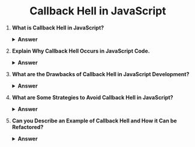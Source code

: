 <div align="center">
   <h1>Callback Hell in JavaScript</h1>
</div>

<ol>

   <li>

   **What is Callback Hell in JavaScript?**

   <details>
   <summary><b>Answer</b></summary>
   <p>
   Callback Hell, also known as Pyramid of Doom, refers to the situation in JavaScript programming where multiple nested callbacks are used to handle asynchronous operations. This can lead to deeply nested and hard-to-read code, making it difficult to understand, maintain, and debug.
   </p>
   </details>
   </li>
   
   <li>

   **Explain Why Callback Hell Occurs in JavaScript Code.**

   <details>
   <summary><b>Answer</b></summary>
   <p>
   Callback Hell occurs in JavaScript code when dealing with asynchronous operations, such as fetching data from an API, reading files, or making database queries. When multiple asynchronous tasks are dependent on each other or need to be executed sequentially, developers often resort to nesting callbacks, leading to deeply nested code structures.
   </p>
   </details>
   </li>
   
   <li>

   **What are the Drawbacks of Callback Hell in JavaScript Development?**

   <details>
   <summary><b>Answer</b></summary>
   <p>
   - Readability: Callback Hell can result in code that is difficult to read and understand due to its deeply nested nature.
   - Maintainability: Code with numerous nested callbacks can be challenging to maintain and modify, increasing the risk of introducing bugs.
   - Error Handling: Error handling becomes more complex in Callback Hell, as it can be challenging to track the flow of execution and handle errors effectively.
   - Debugging: Debugging nested callback code can be time-consuming and frustrating, especially when trying to trace the source of errors or unexpected behavior.
   </p>
   </details>
   </li>
   
   <li>

   **What are Some Strategies to Avoid Callback Hell in JavaScript?**

   <details>
   <summary><b>Answer</b></summary>
   <p>
   - Modularization: Break down complex tasks into smaller, modular functions that can be reused and composed.
   - Promises: Use Promises to handle asynchronous operations in a more structured and sequential manner, avoiding excessive nesting.
   - Async/Await: Use Async/Await syntax, which provides a more concise and readable way to work with asynchronous code, especially when dealing with multiple asynchronous tasks.
   - Library/Module Usage: Utilize libraries or modules that provide control flow mechanisms or abstractions for handling asynchronous operations, such as async.js or RxJS.
   </p>
   </details>
   </li>
   
   <li>

   **Can you Describe an Example of Callback Hell and How it Can be Refactored?**

   <details>
   <summary><b>Answer</b></summary>
   <p>
   Example of Callback Hell:
   ```javascript
   asyncTask1(function(result1) {
     asyncTask2(result1, function(result2) {
       asyncTask3(result2, function(result3) {
         // More nested callbacks...
       });
     });
   });
   ```

   Refactored Example using Promises:
   ```javascript
   asyncTask1()
     .then(result1 => asyncTask2(result1))
     .then(result2 => asyncTask3(result2))
     .then(result3 => {
       // Code after all async tasks are completed
     })
     .catch(error => {
       // Error handling
     });
   ```
   </p>
   </details>
   </li>
   
</ol>
